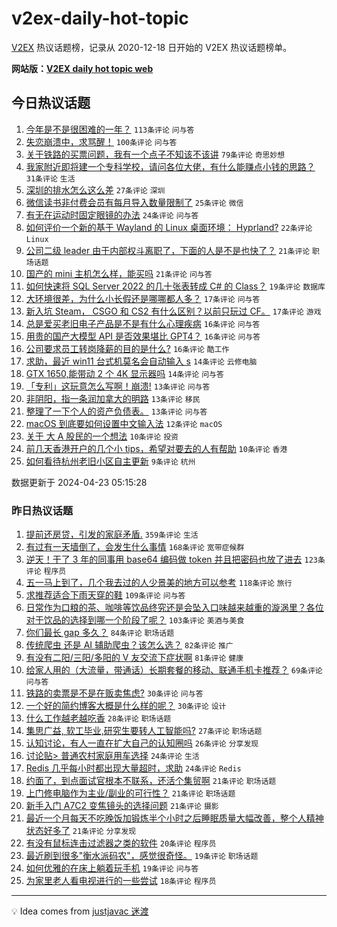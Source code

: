 # v2ex-daily-hot-topic

[V2EX](https://www.v2ex.com/) 热议话题榜，记录从 2020-12-18 日开始的 V2EX 热议话题榜单。

**网站版：[V2EX daily hot topic web](https://boojack.github.io/v2ex-daily-hot-topic-web/)**

## 今日热议话题

<!-- TODAY BEGIN -->

1. [今年是不是很困难的一年？](https://www.v2ex.com/t/1034815) `113条评论` `问与答`
1. [失恋崩溃中，求骂醒！](https://www.v2ex.com/t/1034891) `100条评论` `问与答`
1. [关于铁路的买票问题，我有一个点子不知该不该讲](https://www.v2ex.com/t/1034821) `79条评论` `奇思妙想`
1. [我家附近即将建一个专科学校，请问各位大佬，有什么能赚点小钱的思路？](https://www.v2ex.com/t/1034899) `31条评论` `生活`
1. [深圳的排水怎么这么差](https://www.v2ex.com/t/1034812) `27条评论` `深圳`
1. [微信读书非付费会员有每月导入数量限制了](https://www.v2ex.com/t/1034799) `25条评论` `微信`
1. [有无在运动时固定眼镜的办法](https://www.v2ex.com/t/1034805) `24条评论` `问与答`
1. [如何评价一个新的基于 Wayland 的 Linux 桌面环境： Hyprland?](https://www.v2ex.com/t/1034885) `22条评论` `Linux`
1. [公司二级 leader 由于内部权斗离职了，下面的人是不是也快了？](https://www.v2ex.com/t/1034829) `21条评论` `职场话题`
1. [国产的 mini 主机怎么样，能买吗](https://www.v2ex.com/t/1034828) `21条评论` `问与答`
1. [如何快速将 SQL Server 2022 的几十张表转成 C# 的 Class？](https://www.v2ex.com/t/1034846) `19条评论` `数据库`
1. [大环境很差，为什么小长假还是哪哪都人多？](https://www.v2ex.com/t/1034904) `17条评论` `问与答`
1. [新入坑 Steam， CSGO 和 CS2 有什么区别？以前只玩过 CF。](https://www.v2ex.com/t/1034878) `17条评论` `游戏`
1. [总是爱买老旧电子产品是不是有什么心理疾病](https://www.v2ex.com/t/1034838) `16条评论` `问与答`
1. [用贵的国产大模型 API 是否效果堪比 GPT4？](https://www.v2ex.com/t/1034834) `16条评论` `问与答`
1. [公司要求员工转岗降薪的目的是什么?](https://www.v2ex.com/t/1034823) `16条评论` `酷工作`
1. [求助，最近 win11 台式机莫名会自动输入 s](https://www.v2ex.com/t/1034869) `14条评论` `云修电脑`
1. [GTX 1650,能带动 2 个 4K 显示器吗](https://www.v2ex.com/t/1034804) `14条评论` `问与答`
1. [「专利」这玩意怎么写啊！崩溃!](https://www.v2ex.com/t/1034862) `13条评论` `问与答`
1. [非阴阳，指一条润加拿大的明路](https://www.v2ex.com/t/1034860) `13条评论` `移民`
1. [整理了一下个人的资产负债表。](https://www.v2ex.com/t/1034813) `13条评论` `问与答`
1. [macOS 到底要如何设置中文输入法](https://www.v2ex.com/t/1034849) `12条评论` `macOS`
1. [关于 大 A 股民的一个想法](https://www.v2ex.com/t/1034882) `10条评论` `投资`
1. [前几天香港开户的几个小 tips，希望对要去的人有帮助](https://www.v2ex.com/t/1034832) `10条评论` `香港`
1. [如何看待杭州老旧小区自主更新](https://www.v2ex.com/t/1034894) `9条评论` `杭州`

数据更新于 2024-04-23 05:15:28

<!-- TODAY END -->

### 昨日热议话题

<!-- YESTERDAY BEGIN -->

1. [提前还房贷，引发的家庭矛盾.](https://www.v2ex.com/t/1034545) `359条评论` `生活`
1. [有过有一天墙倒了，会发生什么事情](https://www.v2ex.com/t/1034619) `168条评论` `宽带症候群`
1. [逆天！干了 3 年的同事用 base64 编码做 token 并且把密码也放了进去](https://www.v2ex.com/t/1034660) `123条评论` `程序员`
1. [五一马上到了，几个我去过的人少景美的地方可以参考](https://www.v2ex.com/t/1034493) `118条评论` `旅行`
1. [求推荐适合下雨天穿的鞋](https://www.v2ex.com/t/1034478) `109条评论` `问与答`
1. [日常作为口粮的茶、咖啡等饮品终究还是会坠入口味越来越重的漩涡里？各位对于饮品的选择到哪一个阶段了呢？](https://www.v2ex.com/t/1034483) `103条评论` `美酒与美食`
1. [你们最长 gap 多久？](https://www.v2ex.com/t/1034672) `84条评论` `职场话题`
1. [传统爬虫 还是 AI 辅助爬虫？该怎么选？](https://www.v2ex.com/t/1034501) `82条评论` `推广`
1. [有没有二阳/三阳/多阳的 V 友交流下症状啊](https://www.v2ex.com/t/1034481) `81条评论` `健康`
1. [给家人用的（大流量，带通话）长期套餐的移动、联通手机卡推荐？](https://www.v2ex.com/t/1034468) `69条评论` `问与答`
1. [铁路的卖票是不是在贩卖焦虑?](https://www.v2ex.com/t/1034733) `30条评论` `问与答`
1. [一个好的简约博客大概是什么样的呢？](https://www.v2ex.com/t/1034691) `30条评论` `设计`
1. [什么工作越老越吃香](https://www.v2ex.com/t/1034614) `28条评论` `职场话题`
1. [集思广益, 软工毕业,研究生要转人工智能吗?](https://www.v2ex.com/t/1034599) `27条评论` `职场话题`
1. [认知讨论，有人一直在扩大自己的认知圈吗](https://www.v2ex.com/t/1034549) `26条评论` `分享发现`
1. [讨论贴> 普通农村家庭用车选择](https://www.v2ex.com/t/1034625) `24条评论` `生活`
1. [Redis 几乎每小时都出现大量超时，求助](https://www.v2ex.com/t/1034586) `24条评论` `Redis`
1. [约面了，到点面试官根本不联系，还活个集贸啊](https://www.v2ex.com/t/1034740) `21条评论` `职场话题`
1. [上门修电脑作为主业/副业的可行性？](https://www.v2ex.com/t/1034604) `21条评论` `职场话题`
1. [新手入门 A7C2 变焦镜头的选择问题](https://www.v2ex.com/t/1034539) `21条评论` `摄影`
1. [最近一个月每天不吃晚饭加锻炼半个小时之后睡眠质量大幅改善，整个人精神状态好多了](https://www.v2ex.com/t/1034489) `21条评论` `分享发现`
1. [有没有鼠标连击过滤器之类的软件](https://www.v2ex.com/t/1034485) `20条评论` `程序员`
1. [最近刷到很多"衡水派码农"，感觉很奇怪。](https://www.v2ex.com/t/1034517) `19条评论` `职场话题`
1. [如何优雅的在床上躺着玩手机](https://www.v2ex.com/t/1034477) `19条评论` `问与答`
1. [为家里老人看电视进行的一些尝试](https://www.v2ex.com/t/1034726) `18条评论` `程序员`

<!-- YESTERDAY END -->

---

💡 Idea comes from [justjavac 迷渡](https://github.com/justjavac/)

